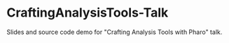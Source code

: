 # CraftingAnalysisTools-Talk
Slides and source code demo for "Crafting Analysis Tools with Pharo" talk.
